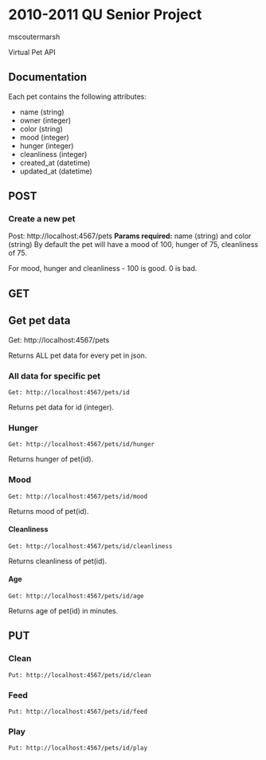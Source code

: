 2010-2011 QU Senior Project
===========================
mscoutermarsh

Virtual Pet API

Documentation
-------------

Each pet contains the following attributes:
+ name (string)
+ owner (integer)
+ color (string)
+ mood (integer)
+ hunger (integer)
+ cleanliness (integer)
+ created_at (datetime)
+ updated_at (datetime)

POST
----

### Create a new pet
Post: http://localhost:4567/pets
**Params required:** name (string) and color (string)
By default the pet will have a mood of 100, hunger of 75, cleanliness of 75.

For mood, hunger and cleanliness - 100 is good. 0 is bad.

GET
---

## Get pet data
Get: http://localhost:4567/pets

Returns ALL pet data for every pet in json.

### All data for specific pet
`Get: http://localhost:4567/pets/id`

Returns pet data for id (integer).

### Hunger
`Get: http://localhost:4567/pets/id/hunger`

Returns hunger of pet(id).

### Mood
`Get: http://localhost:4567/pets/id/mood`

Returns mood of pet(id).

#### Cleanliness
`Get: http://localhost:4567/pets/id/cleanliness`

Returns cleanliness of pet(id).

#### Age
`Get: http://localhost:4567/pets/id/age`

Returns age of pet(id) in minutes.

PUT
---

### Clean
`Put: http://localhost:4567/pets/id/clean`

### Feed
`Put: http://localhost:4567/pets/id/feed`

### Play
`Put: http://localhost:4567/pets/id/play`

